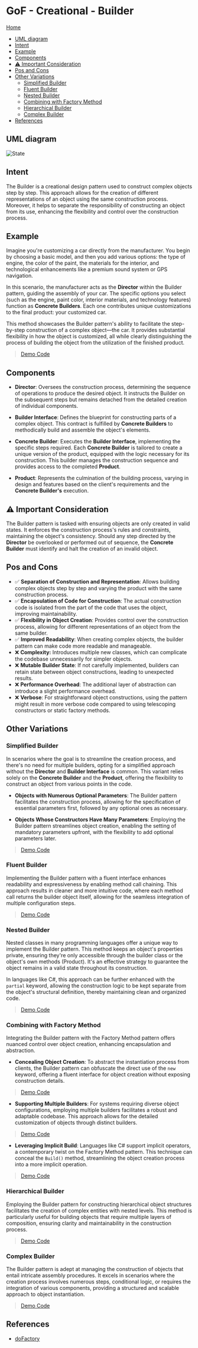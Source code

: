 # GoF - Creational - Builder

[Home](../../../README.md)


- [UML diagram](#uml-diagram)
- [Intent](#intent)
- [Example](#example)
- [Components](#components)
- [:warning: Important Consideration](#warning-important-consideration)
- [Pos and Cons](#pos-and-cons)
- [Other Variations](#other-variations)
  - [Simplified Builder](#simplified-builder)
  - [Fluent Builder](#fluent-builder)
  - [Nested Builder](#nested-builder)
  - [Combining with Factory Method](#combining-with-factory-method)
  - [Hierarchical Builder](#hierarchical-builder)
  - [Complex Builder](#complex-builder)
- [References](#references)



## UML diagram
![State](https://www.dofactory.com/img/diagrams/net/builder.png)



## Intent

The Builder is a creational design pattern used to construct complex objects step by step. This approach allows for the creation of different representations of an object using the same construction process. Moreover, it helps to separate the responsibility of constructing an object from its use, enhancing the flexibility and control over the construction process.



## Example

Imagine you're customizing a car directly from the manufacturer. You begin by choosing a basic model, and then you add various options: the type of engine, the color of the paint, the materials for the interior, and technological enhancements like a premium sound system or GPS navigation.

In this scenario, the manufacturer acts as the **Director** within the Builder pattern, guiding the assembly of your car. The specific options you select (such as the engine, paint color, interior materials, and technology features) function as **Concrete Builders**. Each one contributes unique customizations to the final product: your customized car.

This method showcases the Builder pattern's ability to facilitate the step-by-step construction of a complex object—the car. It provides substantial flexibility in how the object is customized, all while clearly distinguishing the process of building the object from the utilization of the finished product.

> [Demo Code](./Dotnet/ClassicBuilder/Program.cs)



## Components

- **Director**: Oversees the construction process, determining the sequence of operations to produce the desired object. It instructs the Builder on the subsequent steps but remains detached from the detailed creation of individual components.

- **Builder Interface**: Defines the blueprint for constructing parts of a complex object. This contract is fulfilled by **Concrete Builders** to methodically build and assemble the object's elements.

- **Concrete Builder**: Executes the **Builder Interface**, implementing the specific steps required. Each **Concrete Builder** is tailored to create a unique version of the product, equipped with the logic necessary for its construction. This builder manages the construction sequence and provides access to the completed **Product**.

- **Product**: Represents the culmination of the building process, varying in design and features based on the client's requirements and the **Concrete Builder's** execution.



## :warning: Important Consideration

The Builder pattern is tasked with ensuring objects are only created in valid states. It enforces the construction process's rules and constraints, maintaining the object's consistency. Should any step directed by the **Director** be overlooked or performed out of sequence, the **Concrete Builder** must identify and halt the creation of an invalid object.



## Pos and Cons

- ✅ **Separation of Construction and Representation**: Allows building complex objects step by step and varying the product with the same construction process.
- ✅ **Encapsulation of Code for Construction**: The actual construction code is isolated from the part of the code that uses the object, improving maintainability.
- ✅ **Flexibility in Object Creation**: Provides control over the construction process, allowing for different representations of an object from the same builder.
- ✅ **Improved Readability**: When creating complex objects, the builder pattern can make code more readable and manageable.
- ❌ **Complexity:** Introduces multiple new classes, which can complicate the codebase unnecessarily for simpler objects.
- ❌ **Mutable Builder State**: If not carefully implemented, builders can retain state between object constructions, leading to unexpected results.
- ❌ **Performance Overhead**: The additional layer of abstraction can introduce a slight performance overhead.
- ❌ **Verbose**: For straightforward object constructions, using the pattern might result in more verbose code compared to using telescoping constructors or static factory methods.



## Other Variations


### Simplified Builder

In scenarios where the goal is to streamline the creation process, and there's no need for multiple builders, opting for a simplified approach without the **Director** and **Builder Interface** is common. This variant relies solely on the **Concrete Builder** and the **Product**, offering the flexibility to construct an object from various points in the code.

- **Objects with Numerous Optional Parameters**: The Builder pattern facilitates the construction process, allowing for the specification of essential parameters first, followed by any optional ones as necessary.

- **Objects Whose Constructors Have Many Parameters**: Employing the Builder pattern streamlines object creation, enabling the setting of mandatory parameters upfront, with the flexibility to add optional parameters later.

> [Demo Code](./Dotnet/SimplifiedBuilder/Program.cs)


### Fluent Builder

Implementing the Builder pattern with a fluent interface enhances readability and expressiveness by enabling method call chaining. This approach results in cleaner and more intuitive code, where each method call returns the builder object itself, allowing for the seamless integration of multiple configuration steps.

> [Demo Code](./Dotnet/FluentBuilder/Program.cs)


### Nested Builder

Nested classes in many programming languages offer a unique way to implement the Builder pattern. This method keeps an object's properties private, ensuring they're only accessible through the builder class or the object's own methods (Product). It's an effective strategy to guarantee the object remains in a valid state throughout its construction.

In languages like C#, this approach can be further enhanced with the `partial` keyword, allowing the construction logic to be kept separate from the object's structural definition, thereby maintaining clean and organized code.

> [Demo Code](./Dotnet/NestedBuilder/Program.cs)


### Combining with Factory Method

Integrating the Builder pattern with the Factory Method pattern offers nuanced control over object creation, enhancing encapsulation and abstraction.

- **Concealing Object Creation**: To abstract the instantiation process from clients, the Builder pattern can obfuscate the direct use of the `new` keyword, offering a fluent interface for object creation without exposing construction details.

> [Demo Code](./Dotnet/FactoryBuilder/Program.cs)

- **Supporting Multiple Builders**: For systems requiring diverse object configurations, employing multiple builders facilitates a robust and adaptable codebase. This approach allows for the detailed customization of objects through distinct builders.

> [Demo Code](./Dotnet/FactoryMultiBuilders/Program.cs)

- **Leveraging Implicit Build**: Languages like C# support implicit operators, a contemporary twist on the Factory Method pattern. This technique can conceal the `Build()` method, streamlining the object creation process into a more implicit operation.

> [Demo Code](./Dotnet/ImplicitBuild/Program.cs)


### Hierarchical Builder

Employing the Builder pattern for constructing hierarchical object structures facilitates the creation of complex entities with nested levels. This method is particularly useful for building objects that require multiple layers of composition, ensuring clarity and maintainability in the construction process.

> [Demo Code](./Dotnet/HierarchicalBuilder/Program.cs)


### Complex Builder

The Builder pattern is adept at managing the construction of objects that entail intricate assembly procedures. It excels in scenarios where the creation process involves numerous steps, conditional logic, or requires the integration of various components, providing a structured and scalable approach to object instantiation.

> [Demo Code](./Dotnet/ComplexBuilder/Program.cs)


## References
- [doFactory](https://www.dofactory.com/net/builder-design-pattern)